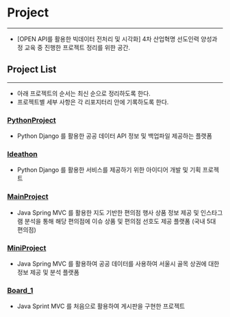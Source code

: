 # Project

---

- [OPEN API를 활용한 빅데이터 전처리 및 시각화] 4차 산업혁명 선도인력 양성과정 교육 중 진행한 프로젝트 정리를 위한 공간.



## Project List

---

- 아래 프로젝트의 순서는 최신 순으로 정리하도록 한다.
- 프로젝트별 세부 사항은 각 리포지터리 안에 기록하도록 한다.



### [PythonProject](https://github.com/sehooh5/TIL/tree/master/Project/board_1)

- Python Django 를 활용한 공공 데이터 API 정보 및 백업파일 제공하는 플랫폼



### [Ideathon](https://github.com/sehooh5/TIL/tree/master/Project/Ideathon)

- Python Django 를 활용한 서비스를 제공하기 위한 아이디어 개발 및 기획 프로젝트



### [MainProject](https://github.com/sehooh5/TIL/tree/master/Project/MainProject)

- Java Spring MVC 를 활용한 지도 기반한 편의점 행사 상품 정보 제공 및 인스타그램 분석을 통해 해당 편의점에 이슈 상품 및 편의점 선호도 제공 플랫폼 (국내 5대 편의점)



### [MiniProject](https://github.com/sehooh5/TIL/tree/master/Project/MiniProject)

- Java Spring MVC 를 활용하여 공공 데이터를 사용하여 서울시 골목 상권에 대한 정보 제공 및 분석 플랫폼

### 

### [Board_1](https://github.com/sehooh5/TIL/tree/master/Project/board_1)

- Java Sprint MVC 를 처음으로 활용하여 게시판을 구현한 프로젝트



### 

